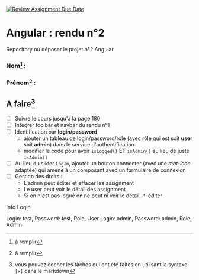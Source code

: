 [![Review Assignment Due Date](https://classroom.github.com/assets/deadline-readme-button-24ddc0f5d75046c5622901739e7c5dd533143b0c8e959d652212380cedb1ea36.svg)](https://classroom.github.com/a/6epMQcoo)
# Angular : rendu n°2
Repository où déposer le projet n°2 Angular

### Nom[^1] :

### Prénom[^2] : 

## A faire[^3]
- [ ] Suivre le cours jusqu'à la page 180
- [ ] Intégrer toolbar et navbar du rendu n°1
- [ ] Identification par **login/password**
  - ajouter un tableau de login/password/role (avec rôle qui est soit **user** soit **admin**) dans le service d'authentification
  - modifier le code pour avoir `isLogged()` **ET** `isAdmin()` au lieu de juste `isAdmin()`
- [ ] Au lieu du slider `LogIn`, ajouter un bouton connecter (avec une *mat-icon* adaptée) qui amène à un composant avec un formulaire de connexion
- [ ] Gestion des droits :
  - L'admin peut éditer et effacer les assignment
  - Le user peut voir le détail des assignment
  - Si on n'est pas logué on ne peut ni voir le détail, ni éditer


[^1]: à remplir
[^2]: à remplir
[^3]: vous pouvez cocher les tâches qui ont été faites en utilisant la syntaxe `[x]` dans le markdown


Info Login

Login: test, Password: test, Role, User
Login: admin, Password: admin, Role, Admin